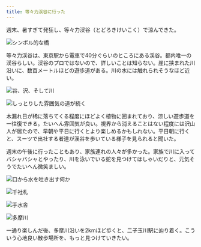 ```yaml
---
title: 等々力渓谷に行った
---
```

週末、暑すぎて発狂し、等々力渓谷（とどろきけいこく）で涼んできた。

![](https://lh4.googleusercontent.com/3BikiLMryiXXirf8UnvXqb9w9iXFgpZu0cNGxdNC7ubG7xAZExsjP4UoGiN_sNKW0Z_UCsYcVEQvVuud1gpM87wXKPtS4A1Ly-5XS6Dsa_yhDp222l6giWKSQJA0qmG58nS4SVs1HVy3nTHy2W8jazl_sf44lPrJscUAvgvju7PkY0ApljfbhYSqrXP3ng "シンボル的な橋")

等々力渓谷は、東京駅から電車で40分ぐらいのところにある渓谷。都内唯一の渓谷らしい。渓谷のプロではないので、詳しいことは知らない。崖に挟まれた川沿いに、数百メートルほどの遊歩道がある。川の水には触れられそうなほど近い。

![](https://lh4.googleusercontent.com/UYO_BTM9SL-_8JT-5ArBVsam5PDRUqwLnN5pJtPucDei-Rn0OyZplZj0Y7raT5OuZUGg1QSaShfnw1eyqxS6qPJR4CIN7oPWJKbg1H69FH4n8cVQJvel6IqJmhpxBv9jNDy7TXAnfE8AngeSE_7r-mnKdMxECIU6nA58br2PO8bE2sLMm-nKkYVkpGHT7A "谷、沢、そして川")

![](https://lh6.googleusercontent.com/107na9tdy7Ykh-0B-GR-BibjWC4EGvgGe4U78c_Nc__sjzmsqNB8GxYLtconUaapiIs-XI3FCmEapEws91rWNzkquxMpl_W5QGdO947tn5HAQBVTQ4JSr3mTb9Aw_tnnF160iedvYOXZ8DjWPqpcGulp-F2hEMX0Q6pimVk6cV7ee7QZzzVHyTXJYtvzLA "しっとりした雰囲気の道が続く")

木漏れ日が稀に落ちてくる程度にほどよく植物に囲まれており、涼しい遊歩道を一往復できる。たいへん雰囲気が良い。視界から消えることはない程度には沢山人が居たので、早朝や平日に行くとより楽しめるかもしれない。平日朝に行くと、スーツで出社する者達が渓谷を歩いている様子を見られると聞いた。

週末の午後に行ったこともあり、家族連れの人々が多かった。家族で川に入ってバシャバシャとやったり、川を泳いでいる蛇を見つけてはしゃいだりと、元気そうでたいへん微笑ましい。

![](https://lh3.googleusercontent.com/DnwwhvZjIdr4Av_s7uuBS_j6k3_0uPw8zAv7CAB95qeEBoEtUl3DU31Q2BN_qxW1siVZN1jPmmn-3J4Yx0dzuQUJndKDygq6ypj89o73xpDkYwFww4rmsv-Jxs-15rEtEPKaFB91ayfDivGM8qr1ljvD2Q7aiUhuNaicncfkmRcce9V9Z4rCrJEHzilq-A "口から水を吐き出す何か")

![](https://lh4.googleusercontent.com/Zskpxfw3G60kD8PKvUt42BbmlP57R2EOayPCNxbsY6m2PhkyN2-0aISbqI5aKJa1-qf7eBLxvZSUb8NFZloHRFEa-sr3ihhVEuDGdGlDrW4yGo91I7UHnVfvtmNCizp-9s4XnXOnzN1ukV13-hzqaYChRMIQsiNyi93VAKTvkmFzTa2t2q4xnLOcU9W5AA "千社札")

![](https://lh6.googleusercontent.com/wtMe_n-9q2-KkKeZ6i1XHMdcRSigLx4M3mkmkLD6zWki7oOFZMGSO6wc96w0v9tjqD549R-yMn-jr7Oj5WIbFgVbHb2eeOMCTZSJYAtEQup9DrDAlbLcyd_sF9ZAuTYzdGEbS7j9R4-RtrRlYuvVuOSGsPvSjtpNXMvnsr_ZNEIoqWZsnx1LIW53naE0lQ "手水舎")

![](https://lh3.googleusercontent.com/yTOQXXiyx9-vMajg16VJ0OT4qKhaHV1hKHgBzlyljPijXFVsQ6thiKVKZC_bw22MmtjY1RNbyiFHrn9TPNZfdWIxan9gF18LbhIauoo8xZExuoK-1lCh-tJCKx40wnKhB3XsS1qWX3yW-yzzltK1p419pPFM8P6BgnSL27rtAgCuA2HsPr1iDkQIjfK4fw "多摩川")

一通り楽しんだ後、多摩川沿いを2kmほど歩くと、二子玉川駅に辿り着く。こういう心地良い散歩場所を、もっと見つけていきたい。

